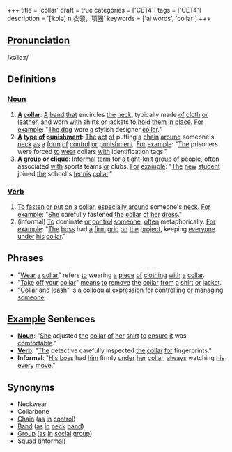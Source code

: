 +++
title = 'collar'
draft = true
categories = ['CET4']
tags = ['CET4']
description = '[ˈkɔlə] n.衣领，项圈'
keywords = ['ai words', 'collar']
+++

## [Pronunciation](/post/pronunciation/)
/kəˈlɑːr/

## Definitions
### [Noun](/post/noun/)
1. **[A](/post/a/) [collar](/post/collar/)**: [A](/post/a/) [band](/post/band/) [that](/post/that/) encircles [the](/post/the/) [neck](/post/neck/), typically made [of](/post/of/) [cloth](/post/cloth/) [or](/post/or/) [leather](/post/leather/), [and](/post/and/) worn [with](/post/with/) shirts [or](/post/or/) jackets [to](/post/to/) [hold](/post/hold/) [them](/post/them/) [in](/post/in/) [place](/post/place/). [For](/post/for/) [example](/post/example/): "[The](/post/the/) [dog](/post/dog/) wore [a](/post/a/) stylish designer [collar](/post/collar/)."
2. **[A](/post/a/) [type](/post/type/) [of](/post/of/) [punishment](/post/punishment/)**: [The](/post/the/) [act](/post/act/) [of](/post/of/) putting [a](/post/a/) [chain](/post/chain/) [around](/post/around/) someone's [neck](/post/neck/) [as](/post/as/) [a](/post/a/) [form](/post/form/) [of](/post/of/) [control](/post/control/) [or](/post/or/) [punishment](/post/punishment/). [For](/post/for/) [example](/post/example/): "[The](/post/the/) prisoners were forced [to](/post/to/) [wear](/post/wear/) collars [with](/post/with/) identification tags."
3. **[A](/post/a/) [group](/post/group/) [or](/post/or/) clique**: Informal [term](/post/term/) [for](/post/for/) [a](/post/a/) tight-knit [group](/post/group/) [of](/post/of/) [people](/post/people/), [often](/post/often/) associated [with](/post/with/) sports teams [or](/post/or/) clubs. [For](/post/for/) [example](/post/example/): "[The](/post/the/) [new](/post/new/) [student](/post/student/) joined [the](/post/the/) school's [tennis](/post/tennis/) [collar](/post/collar/)."

### [Verb](/post/verb/)
1. [To](/post/to/) [fasten](/post/fasten/) [or](/post/or/) [put](/post/put/) [on](/post/on/) [a](/post/a/) [collar](/post/collar/), [especially](/post/especially/) [around](/post/around/) someone's [neck](/post/neck/). [For](/post/for/) [example](/post/example/): "[She](/post/she/) carefully fastened [the](/post/the/) [collar](/post/collar/) [of](/post/of/) [her](/post/her/) [dress](/post/dress/)."
2. (informal) [To](/post/to/) dominate [or](/post/or/) [control](/post/control/) [someone](/post/someone/), [often](/post/often/) metaphorically. [For](/post/for/) [example](/post/example/): "[The](/post/the/) [boss](/post/boss/) had [a](/post/a/) [firm](/post/firm/) [grip](/post/grip/) [on](/post/on/) [the](/post/the/) [project](/post/project/), keeping [everyone](/post/everyone/) [under](/post/under/) [his](/post/his/) [collar](/post/collar/)."

## Phrases
- "[Wear](/post/wear/) [a](/post/a/) [collar](/post/collar/)" refers [to](/post/to/) wearing [a](/post/a/) [piece](/post/piece/) [of](/post/of/) [clothing](/post/clothing/) [with](/post/with/) [a](/post/a/) [collar](/post/collar/).
- "[Take](/post/take/) [off](/post/off/) [your](/post/your/) [collar](/post/collar/)" [means](/post/means/) [to](/post/to/) [remove](/post/remove/) [the](/post/the/) [collar](/post/collar/) [from](/post/from/) [a](/post/a/) [shirt](/post/shirt/) [or](/post/or/) [jacket](/post/jacket/).
- "[Collar](/post/collar/) [and](/post/and/) leash" is [a](/post/a/) colloquial [expression](/post/expression/) [for](/post/for/) controlling [or](/post/or/) managing [someone](/post/someone/).

## [Example](/post/example/) Sentences
- **[Noun](/post/noun/)**: "[She](/post/she/) adjusted [the](/post/the/) [collar](/post/collar/) [of](/post/of/) [her](/post/her/) [shirt](/post/shirt/) [to](/post/to/) [ensure](/post/ensure/) [it](/post/it/) was [comfortable](/post/comfortable/)."
- **[Verb](/post/verb/)**: "[The](/post/the/) detective carefully inspected [the](/post/the/) [collar](/post/collar/) [for](/post/for/) fingerprints."
- **Informal**: "[His](/post/his/) [boss](/post/boss/) had [him](/post/him/) firmly [under](/post/under/) [her](/post/her/) [collar](/post/collar/), [always](/post/always/) watching [his](/post/his/) [every](/post/every/) [move](/post/move/)."

## Synonyms
- Neckwear
- Collarbone
- [Chain](/post/chain/) ([as](/post/as/) [in](/post/in/) [control](/post/control/))
- [Band](/post/band/) ([as](/post/as/) [in](/post/in/) [neck](/post/neck/) [band](/post/band/))
- [Group](/post/group/) ([as](/post/as/) [in](/post/in/) [social](/post/social/) [group](/post/group/))
- Squad (informal)
